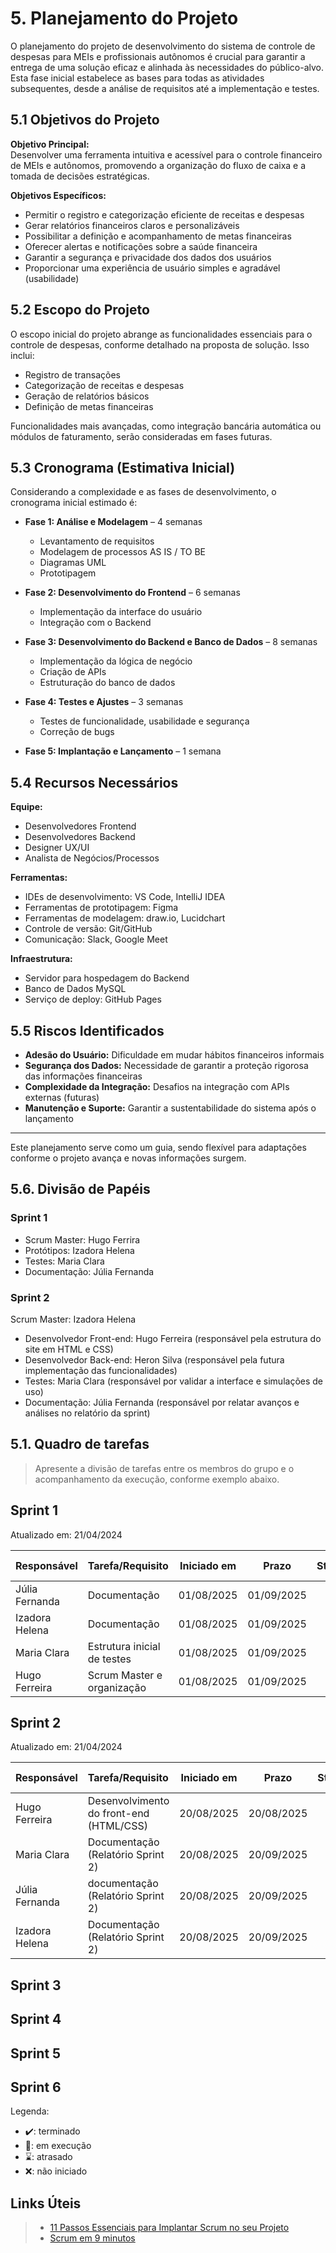 # 5. Planejamento do Projeto

O planejamento do projeto de desenvolvimento do sistema de controle de despesas para MEIs e profissionais autônomos é crucial para garantir a entrega de uma solução eficaz e alinhada às necessidades do público-alvo. Esta fase inicial estabelece as bases para todas as atividades subsequentes, desde a análise de requisitos até a implementação e testes.

## 5.1 Objetivos do Projeto

**Objetivo Principal:**  
Desenvolver uma ferramenta intuitiva e acessível para o controle financeiro de MEIs e autônomos, promovendo a organização do fluxo de caixa e a tomada de decisões estratégicas.

**Objetivos Específicos:**

- Permitir o registro e categorização eficiente de receitas e despesas  
- Gerar relatórios financeiros claros e personalizáveis  
- Possibilitar a definição e acompanhamento de metas financeiras  
- Oferecer alertas e notificações sobre a saúde financeira  
- Garantir a segurança e privacidade dos dados dos usuários  
- Proporcionar uma experiência de usuário simples e agradável (usabilidade)

## 5.2 Escopo do Projeto

O escopo inicial do projeto abrange as funcionalidades essenciais para o controle de despesas, conforme detalhado na proposta de solução. Isso inclui:

- Registro de transações  
- Categorização de receitas e despesas  
- Geração de relatórios básicos  
- Definição de metas financeiras

Funcionalidades mais avançadas, como integração bancária automática ou módulos de faturamento, serão consideradas em fases futuras.

## 5.3 Cronograma (Estimativa Inicial)

Considerando a complexidade e as fases de desenvolvimento, o cronograma inicial estimado é:

- **Fase 1: Análise e Modelagem** – 4 semanas  
  - Levantamento de requisitos  
  - Modelagem de processos AS IS / TO BE  
  - Diagramas UML  
  - Prototipagem

- **Fase 2: Desenvolvimento do Frontend** – 6 semanas  
  - Implementação da interface do usuário  
  - Integração com o Backend

- **Fase 3: Desenvolvimento do Backend e Banco de Dados** – 8 semanas  
  - Implementação da lógica de negócio  
  - Criação de APIs  
  - Estruturação do banco de dados

- **Fase 4: Testes e Ajustes** – 3 semanas  
  - Testes de funcionalidade, usabilidade e segurança  
  - Correção de bugs

- **Fase 5: Implantação e Lançamento** – 1 semana

## 5.4 Recursos Necessários

**Equipe:**

- Desenvolvedores Frontend  
- Desenvolvedores Backend  
- Designer UX/UI  
- Analista de Negócios/Processos

**Ferramentas:**

- IDEs de desenvolvimento: VS Code, IntelliJ IDEA  
- Ferramentas de prototipagem: Figma  
- Ferramentas de modelagem: draw.io, Lucidchart  
- Controle de versão: Git/GitHub  
- Comunicação: Slack, Google Meet

**Infraestrutura:**

- Servidor para hospedagem do Backend  
- Banco de Dados MySQL  
- Serviço de deploy: GitHub Pages

## 5.5 Riscos Identificados

- **Adesão do Usuário:** Dificuldade em mudar hábitos financeiros informais  
- **Segurança dos Dados:** Necessidade de garantir a proteção rigorosa das informações financeiras  
- **Complexidade da Integração:** Desafios na integração com APIs externas (futuras)  
- **Manutenção e Suporte:** Garantir a sustentabilidade do sistema após o lançamento

---

Este planejamento serve como um guia, sendo flexível para adaptações conforme o projeto avança e novas informações surgem.


## 5.6. Divisão de Papéis

### Sprint 1
* Scrum Master: Hugo Ferrira
* Protótipos: Izadora Helena
* Testes: Maria Clara
* Documentação: Júlia Fernanda

### Sprint 2

Scrum Master: Izadora Helena
* Desenvolvedor Front-end: Hugo Ferreira (responsável pela estrutura do site em HTML e CSS)
* Desenvolvedor Back-end: Heron Silva (responsável pela futura implementação das funcionalidades)
* Testes: Maria Clara (responsável por validar a interface e simulações de uso)
* Documentação: Júlia Fernanda (responsável por relatar avanços e análises no relatório da sprint)

## 5.1. Quadro de tarefas

> Apresente a divisão de tarefas entre os membros do grupo e o acompanhamento da execução, conforme exemplo abaixo.

## Sprint 1

Atualizado em: 21/04/2024

| Responsável   | Tarefa/Requisito | Iniciado em    | Prazo      | Status | Terminado em    |
| :----         |    :----         |      :----:    | :----:     | :----: | :----:          |
| Júlia Fernanda        | Documentação | 01/08/2025     | 01/09/2025 | ⌛    |      |
| Izadora Helena        | Documentação    | 01/08/2025     | 01/09/2025 | ⌛    |                 |
| Maria Clara        | Estrutura inicial de testes  | 01/08/2025     | 01/09/2025 | ⌛     |                 |
| Hugo Ferreira       | Scrum Master e organização  |    01/08/2025        | 01/09/2025 | ⌛    |       |

## Sprint 2

Atualizado em: 21/04/2024

| Responsável   | Tarefa/Requisito | Iniciado em    | Prazo      | Status | Terminado em    |
| :----         |    :----         |      :----:    | :----:     | :----: | :----:          |
| Hugo Ferreira        | Desenvolvimento do front-end (HTML/CSS)        | 20/08/2025     | 20/08/2025  | ✔️    | 20/08/2025      |
| Maria Clara        | Documentação (Relatório Sprint 2)    | 20/08/2025      | 20/09/2025 | 📝    |                 |
| Júlia Fernanda        | documentação (Relatório Sprint 2) | 20/08/2025      | 20/09/2025 | ⌛     |                 |
| Izadora Helena        | Documentação (Relatório Sprint 2)  |  20/08/2025     | 20/09/2025 | ⌛    |       |

## Sprint 3

## Sprint 4

## Sprint 5

## Sprint 6

Legenda:
- ✔️: terminado
- 📝: em execução
- ⌛: atrasado
- ❌: não iniciado



## Links Úteis
> - [11 Passos Essenciais para Implantar Scrum no seu Projeto](https://mindmaster.com.br/scrum-11-passos/)
> - [Scrum em 9 minutos](https://www.youtube.com/watch?v=XfvQWnRgxG0)
